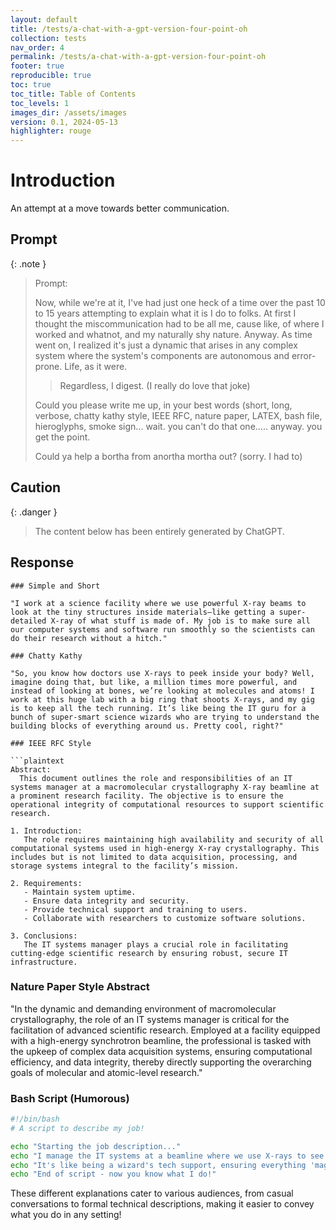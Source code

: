 ```yaml
---
layout: default
title: /tests/a-chat-with-a-gpt-version-four-point-oh
collection: tests
nav_order: 4
permalink: /tests/a-chat-with-a-gpt-version-four-point-oh
footer: true
reproducible: true
toc: true
toc_title: Table of Contents
toc_levels: 1
images_dir: /assets/images
version: 0.1, 2024-05-13
highlighter: rouge
---
```


# Introduction

An attempt at a move towards better communication.

## Prompt

{: .note }

> Prompt:
>
> Now, while we're at it, I've had just one heck of a time over the past 10 to 15 years attempting to explain what it is I do to folks. At first I thought the miscommunication had to be all me, cause like, of where I worked and whatnot, and my naturally shy nature. Anyway. As time went on, I realized it's just a dynamic that arises in any complex system where the system's components are autonomous and error-prone. Life, as it were.
>
> > Regardless, I digest. (I really do love that joke)
>
> Could you please write me up, in your best words (short, long, verbose, chatty kathy style, IEEE RFC, nature paper, LATEX, bash file, hieroglyphs, smoke sign... wait. you can't do that one..... anyway. you get the point.
>
> Could ya help a bortha from anortha mortha out? (sorry. I had to)

## Caution

{: .danger }

> The content below has been entirely generated by ChatGPT.

## Response

```
### Simple and Short

"I work at a science facility where we use powerful X-ray beams to look at the tiny structures inside materials—like getting a super-detailed X-ray of what stuff is made of. My job is to make sure all our computer systems and software run smoothly so the scientists can do their research without a hitch."

### Chatty Kathy

"So, you know how doctors use X-rays to peek inside your body? Well, imagine doing that, but like, a million times more powerful, and instead of looking at bones, we’re looking at molecules and atoms! I work at this huge lab with a big ring that shoots X-rays, and my gig is to keep all the tech running. It’s like being the IT guru for a bunch of super-smart science wizards who are trying to understand the building blocks of everything around us. Pretty cool, right?"

### IEEE RFC Style

```plaintext
Abstract:
  This document outlines the role and responsibilities of an IT systems manager at a macromolecular crystallography X-ray beamline at a prominent research facility. The objective is to ensure the operational integrity of computational resources to support scientific research.

1. Introduction:
   The role requires maintaining high availability and security of all computational systems used in high-energy X-ray crystallography. This includes but is not limited to data acquisition, processing, and storage systems integral to the facility’s mission.

2. Requirements:
   - Maintain system uptime.
   - Ensure data integrity and security.
   - Provide technical support and training to users.
   - Collaborate with researchers to customize software solutions.

3. Conclusions:
   The IT systems manager plays a crucial role in facilitating cutting-edge scientific research by ensuring robust, secure IT infrastructure.
```

### Nature Paper Style Abstract

"In the dynamic and demanding environment of macromolecular crystallography, the role of an IT systems manager is critical for the facilitation of advanced scientific research. Employed at a facility equipped with a high-energy synchrotron beamline, the professional is tasked with the upkeep of complex data acquisition systems, ensuring computational efficiency, and data integrity, thereby directly supporting the overarching goals of molecular and atomic-level research."

### Bash Script (Humorous)

```bash
#!/bin/bash
# A script to describe my job!

echo "Starting the job description..."
echo "I manage the IT systems at a beamline where we use X-rays to see atoms."
echo "It's like being a wizard's tech support, ensuring everything 'magically' works!"
echo "End of script - now you know what I do!"
```

These different explanations cater to various audiences, from casual conversations to formal technical descriptions, making it easier to convey what you do in any setting!
```